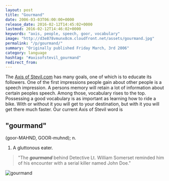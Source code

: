 ```yaml
---
layout: post
title: "Gourmand"
date: 2006-03-03T06:00:00+0000
release_date: 2016-02-12T14:45:02+0000
lastmod: 2016-02-12T14:46:02+0000
keywords: "axis, people, speech, goor, vocabulary"
image: "http://d3e878vmunx8cm.cloudfront.net/assets/gourmand.jpg"
permalink: "/p/gourmand/"
summary: "Originally published Friday March, 3rd 2006"
category: language
hashtag: "#axisofstevil_gourmand"
redirect_from:
---
```


[id_1]: http://d3e878vmunx8cm.cloudfront.net/assets/gourmand.jpg "gourmand"
The [Axis of Stevil.com](/ "Axis of Stevil.com") has many goals, one of which is to educate its followers. One of the first impressions people gain about other people is a speech impression. A persons memory will retain a lot of information about certain peoples speech. Among those, vocabulary rises to the top. Possessing a good vocabulary is as important as learning how to ride a bike. With or without it you will get to your destination, but with it you will get there much faster. Our current Axis of Stevil word is

## "gourmand" ##

(goor-MAHND, GOOR-muhnd); n.

1. A gluttonous eater.
 
> "The ***gourmand*** behind Detective Lt. William Somerset reminded him of his encounter with a serial killer named John Doe."

![gourmand][id_1]

